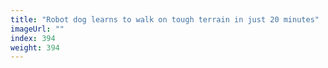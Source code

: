 ```yaml
---
title: "Robot dog learns to walk on tough terrain in just 20 minutes"
imageUrl: ""
index: 394
weight: 394
---
```

